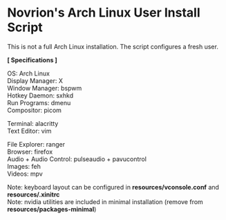 # Novrion's Arch Linux User Install Script

This is not a full Arch Linux installation. The script configures a fresh user. 

**[ Specifications ]**  

OS: Arch Linux  
Display Manager: X  
Window Manager: bspwm  
Hotkey Daemon: sxhkd  
Run Programs: dmenu  
Compositor: picom  

Terminal: alacritty  
Text Editor: vim  

File Explorer: ranger  
Browser: firefox  
Audio + Audio Control: pulseaudio + pavucontrol  
Images: feh  
Videos: mpv  

Note: keyboard layout can be configured in **resources/vconsole.conf** and **resources/.xinitrc**  
Note: nvidia utilities are included in minimal installation (remove from **resources/packages-minimal**)  
